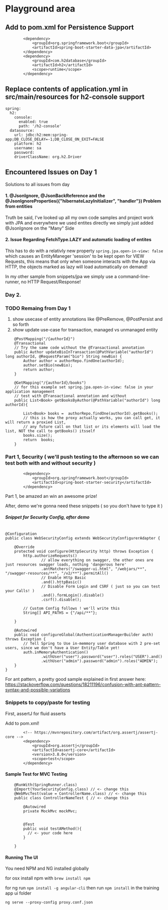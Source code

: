 # Playground area


## Add to pom.xml for Persistence Support
```
		<dependency>
			<groupId>org.springframework.boot</groupId>
			<artifactId>spring-boot-starter-data-jpa</artifactId>
		</dependency>
		<dependency>
			<groupId>com.h2database</groupId>
			<artifactId>h2</artifactId>
			<scope>runtime</scope>
		</dependency>
```

## Replace contents of application.yml in src/main/resources for h2-console support

```
spring:
  h2:
    console:
      enabled: true
      path: '/h2-console'
  datasource:
    url: jdbc:h2:mem:spring-app;DB_CLOSE_DELAY=-1;DB_CLOSE_ON_EXIT=FALSE
    platform: h2
    username: sa
    password:
    driverClassName: org.h2.Driver
```


## Encountered Issues on Day 1

Solutions to all issues from day


#### 1. @JsonIgnore, @JsonBackReference and the @JsonIgnoreProperties({"hibernateLazyInitializer", "handler"}) Problem from entities

Truth be said, I've looked up all my own code samples and project work with JPA and everywhere we used entites directly we simply just added @JsonIgnore on the "Many" Side


#### 2. Issue Regarding FetchType.LAZY and automatic loading of entites

This has to do with a relativly new property `spring.jpa.open-in-view: false` which causes an EntityManeger 'session' to be kept open for VIEW Requests, this means that only when someone interacts with the App via HTTP, the objects marked as lazy will load automatically on demand!

In my other sample from snippets/jpa we simply use a command-line-runner, no HTTP Request/Response!


### Day 2.

### TODO Remaing from Day 1

1. show usecase of entity annotations like @PreRemove, @PostPersist and so forth
2. show update use-case for transaction, managed vs unmanaged entity

```
    @PostMapping("/{authorId}")
    @Transactional
    // Try the same code without the @Transactional annotation
    public Author updateBioInTransaction(@PathVariable("authorId") long authorId, @RequestParam("bio") String newBio) {
        Author author = authorRepo.findOne(authorId);
        author.setBio(newBio);
        return author;
    }

    @GetMapping("/{authorId}/books")
    // for this example set spring.jpa.open-in-view: false in your application management
    // test with @Transactional annotation and without
    public List<Book> getBooksByAuthor(@PathVariable("authorId") long authorId){

        List<Book> books =  authorRepo.findOne(authorId).getBooks();
        // this is how the proxy actually works, you can call get, it will return a proxied List, 
        // any future call on that list or its elements will load the list, NOT the call to getBooks() itsself
        books.size();
        return  books;
    }

```    


### Part 1, Security ( we'll push testing to the afternoon so we can test both with and without security )


```
        <dependency>
            <groupId>org.springframework.boot</groupId>
            <artifactId>spring-boot-starter-security</artifactId>
        </dependency>
```
Part 1, be amazed an win an awesome prize!

After, demo we're gonna need these snippets ( so you don't have to type it )


##### Snippet for Security Config, after demo
```

@Configuration
public class WebSecurityConfig extends WebSecurityConfigurerAdapter {

    @Override
    protected void configure(HttpSecurity http) throws Exception {
        http.authorizeRequests()
                // allow everything on swagger, the other ones are just resources swagger loads, nothing 'dangerous here'
                .antMatchers("/swagger-ui.html", "/webjars/**", "/swagger-resources/**", "/v2/**").permitAll()
                // Enable Http Basic
                .and().httpBasic()
                // Disable Form Login and CSRF ( just so you can test your Calls! )
                .and().formLogin().disable()
                .csrf().disable();

        // Custom Config follows ! we'll write this
        String[] API_PATHS = {"/api/**"};

    }

    @Autowired
    public void configureGlobal(AuthenticationManagerBuilder auth) throws Exception {
        // Tell Spring to Use in-memmory user database with 2 pre-set users, since we don't have a User Entity/Table yet!
        auth.inMemoryAuthentication()
                .withUser("user").password("user").roles("USER").and()
                .withUser("admin").password("admin").roles("ADMIN");
    }
}

```

For ant pattern, a pretty good sample explained in first answer here: https://stackoverflow.com/questions/18211196/confusion-with-ant-pattern-syntax-and-possible-variations


### Snippets to copy/paste for testing

First, assertJ for fluid asserts

Add to pom.xml!
```
        <!-- https://mvnrepository.com/artifact/org.assertj/assertj-core -->
        <dependency>
            <groupId>org.assertj</groupId>
            <artifactId>assertj-core</artifactId>
            <version>3.8.0</version>
            <scope>test</scope>
        </dependency>
```

#### Sample Test for MVC Testing

```
    @RunWith(SpringRunner.class)
    @Import(YourSecurityConfig.class) // <- change this
    @WebMvcTest(value = ControllerName.class) // <- change this
    public class ControllerNameTest { // <- change this

        @Autowired
        private MockMvc mockMvc;


        @Test
        public void testAMethod(){
          // <- your code here
        }

    }
```


#### Running The UI


 You need NPM and NG installed globally


  for osx install npm with `brew install npm`

  for ng run `npm install -g angular-cli`
then run `npm install` in the training app ui folder

`ng serve --proxy-config proxy.conf.json`